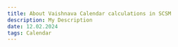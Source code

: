 ```yaml
---
title: About Vaishnava Calendar calculations in SCSM
description: My Description
date: 12.02.2024
tags: Calendar
---
```


